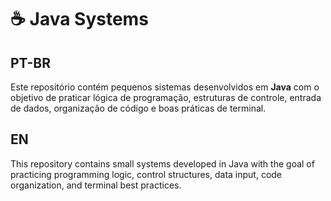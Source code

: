 # ☕ Java Systems

## PT-BR
Este repositório contém pequenos sistemas desenvolvidos em **Java** com o objetivo de praticar lógica de programação, estruturas de controle, entrada de dados, organização de código e boas práticas de terminal.

## EN
This repository contains small systems developed in Java with the goal of practicing programming logic, control structures, data input, code organization, and terminal best practices.
